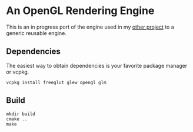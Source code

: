 # An OpenGL Rendering Engine
<!--
remove build status until issues sorted out
[![Build Status](https://travis-ci.org/jackgerrits/ore.svg?branch=master)](https://travis-ci.org/jackgerrits/ore)
-->

This is an in progress port of the engine used in my [other project](https://github.com/jackgerrits/opengl-car-game) to a generic reusable engine.

## Dependencies
The easiest way to obtain dependencies is your favorite package manager or vcpkg.
```
vcpkg install freeglut glew opengl glm
```

## Build
```
mkdir build
cmake ..
make
```
